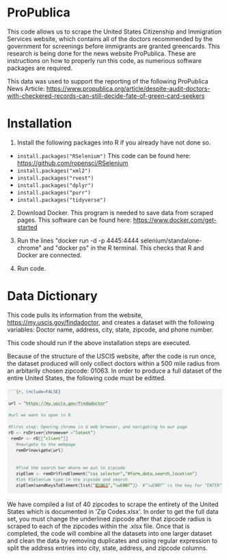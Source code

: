 # ProPublica

This code allows us to scrape the United States Citizenship and Immigration Services website, which contains all of the doctors recommended by the government for screenings before immigrants are granted greencards. This research is being done for the news website ProPublica. These are instructions on how to properly run this code, as numerious software packages are required.

This data was used to support the reporting of the following ProPublica News Article: https://www.propublica.org/article/despite-audit-doctors-with-checkered-records-can-still-decide-fate-of-green-card-seekers

# Installation

1. Install the following packages into R if you already have not done so.

  + `install.packages("RSelenium")` This code can be found here: https://github.com/ropensci/RSelenium
  + `install.packages("xml2")`
  + `install.packages("rvest")`
  + `install.packages("dplyr")`
  + `install.packages("purr")`
  + `install.packages("tidyverse")`

2. Download Docker. This program is needed to save data from scraped pages. This software can be found here: https://www.docker.com/get-started

3. Run the lines "docker run -d -p 4445:4444 selenium/standalone-chrome" and "docker ps" in the R terminal. This checks that R and Docker are connected.

4. Run code.

# Data Dictionary

This code pulls its information from the website, https://my.uscis.gov/findadoctor, and creates a dataset with the following variables: Doctor name, address, city, state, zipcode, and phone number.

This code should run if the above installation steps are executed. 

Because of the structure of the USCIS website, after the code is run once, the dataset produced will only collect doctors within a 500 mile radius from an arbitarily chosen zipcode: 01063. In order to produce a full dataset of the entire United States, the following code must be editted.

![Zipcode Change in Code](zipcodecodechange.png)

We have compiled a list of 40 zipcodes to scrape the entirety of the United States which is documented in 'Zip Codes.xlsx'. In order to get the full data set, you must change the underlined zipcode after that zipcode radius is scraped to each of the zipcodes within the .xlsx file. Once that is completed, the code will combine all the datasets into one larger dataset and clean the data by removing duplicates and using regular expression to split the address entries into city, state, address, and zipcode columns.
